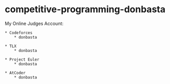 # competitive-programming-donbasta

My Online Judges Account:

    * Codeforces
        * donbasta

    * TLX
        * donbasta

    * Project Euler
        * donbasta

    * AtCoder
        * donbasta
